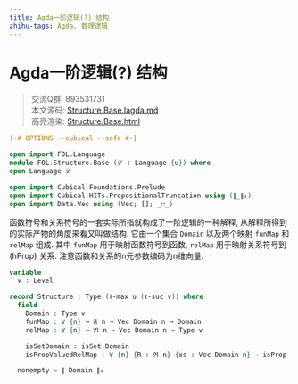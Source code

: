 ```yaml
---
title: Agda一阶逻辑(?) 结构
zhihu-tags: Agda, 数理逻辑
---
```


# Agda一阶逻辑(?) 结构

> 交流Q群: 893531731  
> 本文源码: [Structure.Base.lagda.md](https://github.com/choukh/agda-flypitch/blob/main/src/FOL/Structure/Base.lagda.md)  
> 高亮渲染: [Structure.Base.html](https://choukh.github.io/agda-flypitch/FOL.Structure.Base.html)  

```agda
{-# OPTIONS --cubical --safe #-}

open import FOL.Language
module FOL.Structure.Base (ℒ : Language {u}) where
open Language ℒ

open import Cubical.Foundations.Prelude
open import Cubical.HITs.PropositionalTruncation using (∥_∥₁)
open import Data.Vec using (Vec; []; _∷_)
```

函数符号和关系符号的一套实际所指就构成了一阶逻辑的一种解释, 从解释所得到的实际产物的角度来看又叫做结构. 它由一个集合 `Domain` 以及两个映射 `funMap` 和 `relMap` 组成. 其中 `funMap` 用于映射函数符号到函数, `relMap` 用于映射关系符号到 (hProp) 关系. 注意函数和关系的n元参数编码为n维向量.

```agda
variable
  v : Level

record Structure : Type (ℓ-max u (ℓ-suc v)) where
  field
    Domain : Type v
    funMap : ∀ {n} → 𝔉 n → Vec Domain n → Domain
    relMap : ∀ {n} → ℜ n → Vec Domain n → Type v

    isSetDomain : isSet Domain
    isPropValuedRelMap : ∀ {n} {R : ℜ n} {xs : Vec Domain n} → isProp (relMap R xs)

  nonempty = ∥ Domain ∥₁
```
